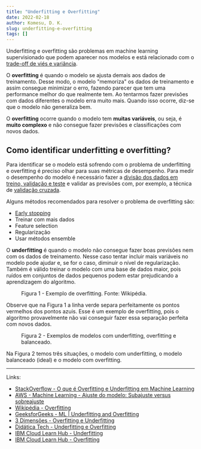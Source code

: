 ```yaml
---
title: "Underfitting e Overfitting"
date: 2022-02-18
author: Komesu, D. K.
slug: underfitting-e-overfitting
tags: []
---
```


Underfitting e overfitting são problemas em machine learning supervisionado que podem aparecer nos modelos e está relacionado com o [trade-off de viés e variância](https://dkko.me/trade-off-vies-variancia/).

<!--more-->

O **overfitting** é quando o modelo se ajusta demais aos dados de treinamento. Desse modo, o modelo "memoriza" os dados de treinamento e assim consegue minimizar o erro, fazendo parecer que tem uma performance melhor do que realmente tem. Ao tentarmos fazer previsões com dados diferentes o modelo erra muito mais. Quando isso ocorre, diz-se que o modelo não generaliza bem.

O **overfitting** ocorre quando o modelo tem **muitas variáveis**, ou seja, é **muito complexo** e não consegue fazer previsões e classificações com novos dados.

## Como identificar underfitting e overfitting?

Para identificar se o modelo está sofrendo com o problema de underfitting e overfitting é preciso olhar para suas métricas de desempenho. Para medir o desempenho do modelo é necessário fazer a [divisão dos dados em treino, validação e teste](https://dkko.me/treino-teste-validacao/) e validar as previsões com, por exemplo, a técnica de [validação cruzada](https://en.wikipedia.org/wiki/Cross-validation_(statistics)).

Alguns métodos recomendados para resolver o problema de overfitting são:

- [Early stopping](https://en.wikipedia.org/wiki/Early_stopping)
- Treinar com mais dados
- Feature selection
- Regularização
- Usar métodos ensemble

O **underfitting** é quando o modelo não consegue fazer boas previsões nem com os dados de treinamento. Nesse caso tentar incluir mais variáveis no modelo pode ajudar e, se for o caso, diminuir o nível de regularização. Também é válido treinar o modelo com uma base de dados maior, pois ruídos em conjuntos de dados pequenos podem estar prejudicando a aprendizagem do algoritmo.

<figure class="aligncenter size-full">
    <img src="https://images2.imgbox.com/a9/17/X9bOZXUM_o.png" alt=""/>
    <figcaption>Figura 1 - Exemplo de overfitting. Fonte: Wikipédia.</figcaption>
</figure>

Observe que na Figura 1 a linha verde separa perfeitamente os pontos vermelhos dos pontos azuis. Esse é um exemplo de overfitting, pois o algoritmo provavelmente não vai conseguir fazer essa separação perfeita com novos dados.

<figure class="alignwide size-full is-style-default">
    <img src="https://images2.imgbox.com/20/67/cDcK6ajL_o.png" alt=""/>
    <figcaption>Figura 2 - Exemplos de modelos com underfitting, overfitting e balanceado.</figcaption>
</figure>

Na Figura 2 temos três situações, o modelo com underfitting, o modelo balanceado (ideal) e o modelo com overfitting.

---

Links:

- [StackOverflow - O que é Overfitting e Underfitting em Machine Learning](https://pt.stackoverflow.com/questions/377643/o-que-%C3%A9-overfitting-e-underfitting-em-machine-learning)
- [AWS - Machine Learning - Ajuste do modelo: Subajuste versus sobreajuste](https://docs.aws.amazon.com/pt_br/machine-learning/latest/dg/model-fit-underfitting-vs-overfitting.html)
- [Wikipédia - Overfitting](https://en.wikipedia.org/wiki/Overfitting)
- [GeeksforGeeks - ML | Underfitting and Overfitting](https://www.geeksforgeeks.org/underfitting-and-overfitting-in-machine-learning/)
- [3 Dimensões - Overfitting e Underfitting](https://www.3dimensoes.com.br/post/overfitting-e-underfitting)
- [Didática Tech - Underfitting e Overfitting](https://didatica.tech/underfitting-e-overfitting/)
- [IBM Cloud Learn Hub - Underfitting](https://www.ibm.com/cloud/learn/underfitting)
- [IBM Cloud Learn Hub - Overfitting](https://www.ibm.com/cloud/learn/overfitting)
